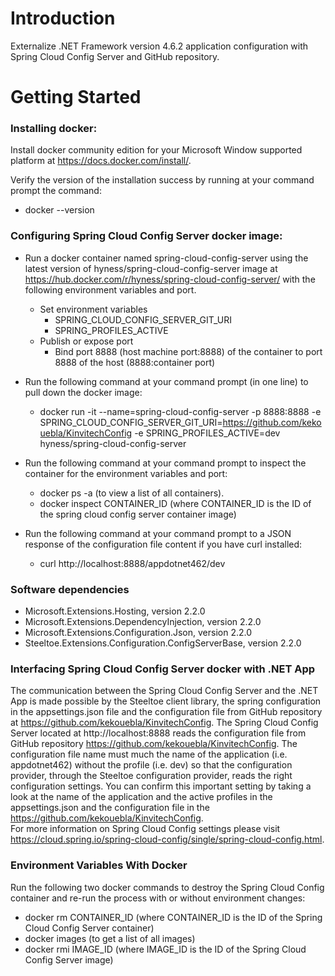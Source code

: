 # Introduction 
Externalize .NET Framework version 4.6.2 application configuration with Spring Cloud Config Server and GitHub repository.

# Getting Started

### Installing docker:
Install docker community edition for your Microsoft Window supported platform at https://docs.docker.com/install/.

Verify the version of the  installation success by running at your command prompt the command: 
- docker --version

### Configuring Spring Cloud Config Server docker image:
- Run a docker container named spring-cloud-config-server using the latest version of hyness/spring-cloud-config-server image at   https://hub.docker.com/r/hyness/spring-cloud-config-server/ with the following environment variables and port.
  - Set environment variables
    - SPRING_CLOUD_CONFIG_SERVER_GIT_URI
    - SPRING_PROFILES_ACTIVE
  - Publish or expose port
    - Bind port 8888 (host machine port:8888) of the container to port 8888 of the host (8888:container port)
      
- Run the following command at your command prompt (in one line) to pull down the docker image:
  - docker run -it --name=spring-cloud-config-server -p 8888:8888 -e SPRING_CLOUD_CONFIG_SERVER_GIT_URI=https://github.com/kekouebla/KinvitechConfig -e SPRING_PROFILES_ACTIVE=dev hyness/spring-cloud-config-server

- Run the following command at your command prompt to inspect the container for the environment variables and port:
  - docker ps -a (to view a list of all containers).
  - docker inspect CONTAINER_ID (where CONTAINER_ID is the ID of the spring cloud config server container image)
  
- Run the following command at your command prompt to a JSON response of the configuration file content if you have curl installed:
  - curl http://localhost:8888/appdotnet462/dev


### Software dependencies
   - Microsoft.Extensions.Hosting, version 2.2.0
   - Microsoft.Extensions.DependencyInjection, version 2.2.0
   - Microsoft.Extensions.Configuration.Json, version 2.2.0
   - Steeltoe.Extensions.Configuration.ConfigServerBase, version 2.2.0

### Interfacing Spring Cloud Config Server docker with .NET App
The communication between the Spring Cloud Config Server and the .NET App is made possible by the Steeltoe client library, the            spring configuration in the appsettings.json file and the configuration file from GitHub repository at https://github.com/kekouebla/KinvitechConfig.  The Spring Cloud Config Server located at http://localhost:8888 reads the configuration file from GitHub repository https://github.com/kekouebla/KinvitechConfig.  The configuration file name must much the name of the application (i.e. appdotnet462) without the profile (i.e. dev) so that the configuration provider, through the Steeltoe configuration provider, reads the right configuration settings.  You can confirm this important setting by taking a look at the name of the application and the active profiles in the appsettings.json and the configuration file in the https://github.com/kekouebla/KinvitechConfig.  
For more information on Spring Cloud Config settings please visit https://cloud.spring.io/spring-cloud-config/single/spring-cloud-config.html.

### Environment Variables With Docker
Run the following two docker commands to destroy the Spring Cloud Config container and re-run the process with or without environment changes:
- docker rm CONTAINER_ID (where CONTAINER_ID is the ID of the Spring Cloud Config Server container)
- docker images (to get a list of all images)
- docker rmi IMAGE_ID (where IMAGE_ID is the ID of the Spring Cloud Config Server image)

